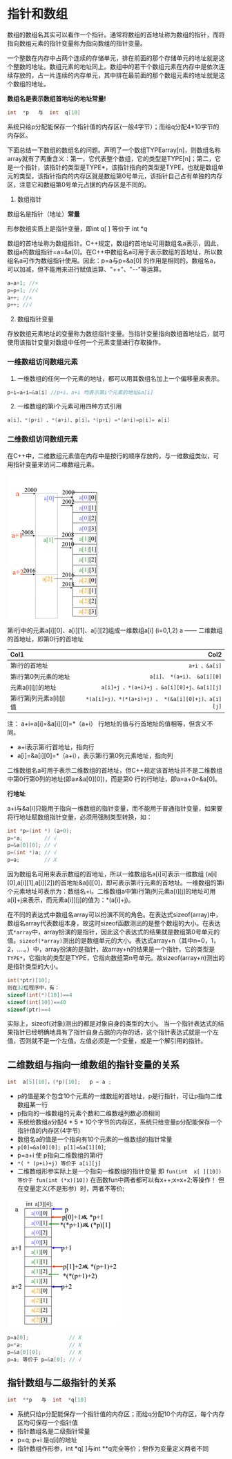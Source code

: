 # 指针和数组
数组的数组名其实可以看作一个指针。通常将数组的首地址称为数组的指针，而将指向数组元素的指针变量称为指向数组的指针变量。

一个整数在内存中占两个连续的存储单元，排在前面的那个存储单元的地址就是这个整数的地址。数组元素的地址同上。数组中的若干个数组元素在内存中是依次连续存放的，占一片连续的内存单元，其中排在最前面的那个数组元素的地址就是这个数组的地址。 

**数组名是表示数组首地址的地址常量!** 
```c
int  *p   与  int  q[10]
```
系统只给p分配能保存一个指针值的内存区(一般4字节）；而给q分配4*10字节的内存区。

下面总结一下数组的数组名的问题。声明了一个数组TYPEarray[n]，则数组名称array就有了两重含义：第一，它代表整个数组，它的类型是TYPE[n]；第二，它是一个指针，该指针的类型是TYPE*，该指针指向的类型是TYPE，也就是数组单元的类型，该指针指向的内存区就是数组第0号单元，该指针自己占有单独的内存区，注意它和数组第0号单元占据的内存区是不同的。

1. 数组指针

数组名是指针（地址）**常量**

形参数组实质上是指针变量，即int  q[ ] 等价于 int *q

数组的首地址称为数组指针。C++规定，数组的首地址可用数组名a表示，因此，数组a的数组指针=a=&a[0]。在C++中数组名a可用于表示数组的首地址，所以数组名a可作为数组指针使用。因此：p=a与p=&a[0] 的作用是相同的。数组名a，可以加减，但不能用来进行赋值运算、"++"、"--"等运算。
```c
a=a+1; //× 
p=p+1; //√ 
a++; //×  
p++; //√
```
2. 数组指针变量

存放数组元素地址的变量称为数组指针变量。当指针变量指向数组首地址后，就可使用该指针变量对数组中任何一个元素变量进行存取操作。
### 一维数组访问数组元素

1. 一维数组的任何一个元素的地址，都可以用其数组名加上一个偏移量来表示。 
```c
p+i=a+i=&a[i] //p+i、a+i 均表示第i个元素的地址&a[i]
```
2. 一维数组的第i个元素可用四种方式引用
```c
a[i]、*(p+i) 、*(a+i)、p[i]。*(p+i) =*(a+i)=p[i]= a[i]
```

### 二维数组访问数组元素
在C++中，二维数组元素值在内存中是按行的顺序存放的，与一维数组类似，可用指针变量来访问二维数组元素。

![2D_array](https://github.com/strawdiving/C-plus-plus-Knowledge/blob/master/images/2D_array.png)

第i行中的元素a[i][0]、a[i][1]、a[i][2]组成一维数组a[i] (i=0,1,2)
a —— 二维数组的首地址，即第0行的首地址

| Col1      |     Col2 | 
| :-------- | --------:|
| 第i行的首地址    |   `a+i 、&a[i]` |  
| 第i行第0列元素的地址    |   `a[i]、 *(a+i)、 &a[i][0]` |  
| 元素a[i][j]的地址    |   `a[i]+j 、*(a+i)+j 、&a[i][0]+j、&a[i][j]` |  
| 第i行第j列元素a[i][j]值    |  `*(a[i]+j)、*(*(a+i)+j) 、 *(&a[i][0]+j)、a[i][j]` |  
注：   a+i=a[i]=&a[i][0]=*（a+i） 行地址的值与行首地址的值相等，但含义不同。
- a+i表示第i行首地址，指向行
- a[i]=&a[i][0]=*（a+i），表示第i行第0列元素地址，指向列

二维数组名a可用于表示二维数组的首地址，但C++规定该首地址并不是二维数组中第0行第0列的地址(即a≠&a[0][0])，而是第0 行的行地址，即a=a+0=&a[0]。

**行地址**

 a+i与&a[i]只能用于指向一维数组的指针变量，而不能用于普通指针变量，如果要将行地址赋数组指针变量，必须用强制类型转换，如：
```c
int *p=(int *) (a+0);
p=*a;       // √
p=&a[0][0]; // √
p=(int *)a; // √
p=a;        // X
```

因为数组名可用来表示数组的首地址，所以一维数组名a[i]可表示一维数组 (a[i][0],a[i][1],a[i][2])的首地址&a[i][0]，即可表示第i行元素的首地址。一维数组的第i个元素地址可表示为：数组名+i。二维数组a中第i行第j列元素a[i][j]的地址可用a[i]+j来表示，而元素a[i]][j]的值为：*(a[i]+j)。

在不同的表达式中数组名array可以扮演不同的角色。在表达式sizeof(array)中，数组名array代表数组本身，故这时sizeof函数测出的是整个数组的大小。在表达式`*array`中，array扮演的是指针，因此这个表达式的结果就是数组第0号单元的值。`sizeof(*array)`测出的是数组单元的大小。表达式array+n（其中n=0，1，2，....。）中，array扮演的是指针，故array+n的结果是一个指针，它的类型是`TYPE*`，它指向的类型是TYPE，它指向数组第n号单元。故sizeof(array+n)测出的是指针类型的大小。
```c
int(*ptr)[10];
则在32位程序中，有： 
sizeof(int(*)[10])==4 
sizeof(int[10])==40 
sizeof(ptr)==4 
```

实际上，sizeof(对象)测出的都是对象自身的类型的大小。 
当一个指针表达式的结果指针已经明确地具有了指针自身占据的内存的话，这个指针表达式就是一个左值，否则就不是一个左值。左值必须是一个变量，或是一个解引用的指针。
## 二维数组与指向一维数组的指针变量的关系
```c
int  a[5][10]，(*p)[10];   p = a ;
```

 - p的值是某个包含10个元素的一维数组的首地址，p是行指针，可让p指向二维数组某一行
 - p指向的一维数组的元素个数和二维数组列数必须相同
 - 系统给数组a分配4 * 5 * 10个字节的内存区，系统只给变量p分配能保存一个指针值的内存区(4字节)
 - 数组名a的值是一个指向有10个元素的一维数组的指针常量
 - `p[0]=&a[0][0]; p[1]=&a[1][0]`;
 - p=a+i  使 p指向二维数组的第i行
 - `*( * (p+i)+j) 等价于 a[i][j]`
 - 	二维数组形参实际上是一个指向一维数组的指针变量
 即  `fun(int  x[ ][10])  等价于 fun(int (*x)[10])`
在函数fun中两者都可以有x++;x=x+2;等操作！
但在变量定义(不是形参）时，两者不等价;

![2D_array1](https://github.com/strawdiving/C-plus-plus-Knowledge/blob/master/images/2D_array1.png)
```c
p=a[0];             // X
p=*a;               // X
p=&a[0][0];         // X
p=a; 等价于 p=&a[0]; // √
```

## 指针数组与二级指针的关系
```c
int  **p   与  int  *q[10]
```   

- 系统只给p分配能保存一个指针值的内存区；而给q分配10个内存区，每个内存区均可保存一个指针值
- 指针数组名是二级指针常量
- p=q;   p+i 是q[i]的地址
- 指针数组作形参，int *q[ ]与int **q完全等价；但作为变量定义两者不同